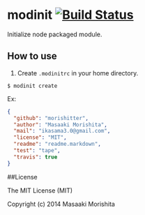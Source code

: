 # modinit  [![Build Status](https://travis-ci.org/morishitter/modinit.svg)](https://travis-ci.org/morishitter/modinit)

Initialize node packaged module.

## How to use

1. Create `.modinitrc` in your home directory.

```shell
$ modinit create
```

Ex:

```json
{
  "github": "morishitter",
  "author": "Masaaki Morishita",
  "mail": "ikasama3.0@gmail.com",
  "license": "MIT",
  "readme": "readme.markdown",
  "test": "tape",
  "travis": true
}
```

##License

The MIT License (MIT)

Copyright (c) 2014 Masaaki Morishita
